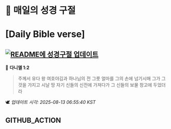 # 🙏 매일의 성경 구절
# [Daily Bible verse]
## [![README에 성경구절 업데이트](https://github.com/DONGSUKA/first_test/actions/workflows/update-readme-bible.yml/badge.svg)](https://github.com/DONGSUKA/first_test/actions/workflows/update-readme-bible.yml)
<!-- START_BIBLE_VERSE -->
📖 **다니엘 1:2**
> 주께서 유다 왕 여호야김과 하나님의 전 그릇 얼마를 그의 손에 넘기시매 그가 그것을 가지고 시날 땅 자기 신들의 신전에 가져다가 그 신들의 보물 창고에 두었더라

🕊️ _업데이트 시각: 2025-08-13 06:55:40 KST_
  <!-- END_BIBLE_VERSE -->
## GITHUB_ACTION
